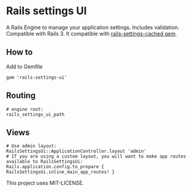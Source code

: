 Rails settings UI
================================

A Rails Engine to manage your application settings. Includes validation. Compatible with Rails 3.
It compatible with [rails-settings-cached gem](https://github.com/huacnlee/rails-settings-cached).

How to
-----

Add to Gemfile

    gem 'rails-settings-ui'

Routing
-------

    # engine root:
    rails_settings_ui_path
  
Views
-------------

    # Use admin layout:
    RailsSettingsUi::ApplicationController.layout 'admin'
    # If you are using a custom layout, you will want to make app routes available to RailsSettingsUi:
    Rails.application.config.to_prepare { RailsSettingsUi.inline_main_app_routes! }






This project uses MIT-LICENSE.
